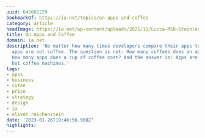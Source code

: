 ```yaml
---
uuid: 645601229
bookmarkOf: https://ia.net/topics/on-apps-and-coffee
category: article
headImage: https://ia.net/wp-content/uploads/2021/11/Lucca-M58-Stainless-Espresso-Machine-Hero.png
title: On Apps and Coffee
domain: ia.net
description: 'No matter how many times developers compare their apps to coffee...
  apps are not coffee. The question is not: How many coffees does an app cost. It''s:
  How many apps does a cup of coffee cost? And the answer is: Apps are not coffee
  but coffee machines.'
tags:
- apps
- business
- cofee
- price
- strategy
- design
- ia
- oliver reichenstein
date: '2023-01-26T19:46:56.968Z'
highlights:
---
```



